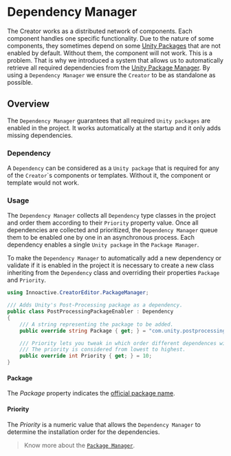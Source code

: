 # Dependency Manager

The Creator works as a distributed network of components. Each component handles one specific functionality. Due to the nature of some components, they sometimes depend on some [Unity Packages](https://docs.unity3d.com/Manual/PackagesList.html) that are not enabled by default. Without them, the component will not work. This is a problem. That is why we introduced a system that allows us to automatically retrieve all required dependencies from the [Unity Package Manager](https://docs.unity3d.com/Packages/com.unity.package-manager-ui@1.8/manual/index.html). By using a `Dependency Manager` we ensure the `Creator` to be as standalone as possible.

## Overview

The `Dependency Manager` guarantees that all required `Unity packages` are enabled in the project. It works automatically at the startup and it only adds missing dependencies.

### Dependency

A `Dependency` can be considered as a `Unity package` that is required for any of the `Creator`\`s components or templates. Without it, the component or template would not work.

### Usage

The `Dependency Manager` collects all `Dependency` type classes in the project and order them according to their `Priority` property value. Once all dependencies are collected and prioritized, the `Dependency Manager` queue them to be enabled one by one in an asynchronous process. Each dependency enables a single `Unity package` in the `Package Manager`.

To make the `Dependency Manager` to automatically add a new dependency or validate if it is enabled in the project it is necessary to create a new class inheriting from the `Dependency` class and overriding their properties `Package` and `Priority`.

```csharp
using Innoactive.CreatorEditor.PackageManager;

/// Adds Unity's Post-Processing package as a dependency.
public class PostProcessingPackageEnabler : Dependency
{
    /// A string representing the package to be added.
    public override string Package { get; } = "com.unity.postprocessing";

    /// Priority lets you tweak in which order different dependences will be performed.
    /// The priority is considered from lowest to highest.
    public override int Priority { get; } = 10;
}
```

#### Package

The _Package_ property indicates the [official package name](https://docs.unity3d.com/Packages/com.unity.package-manager-ui@1.8/manual/index.html#viewing-package-details).

#### Priority

The _Priority_ is a numeric value that allows the `Dependency Manager` to determine the installation order for the dependencies.


> Know more about the [`Package Manager`](https://docs.unity3d.com/Manual/Packages.html).
